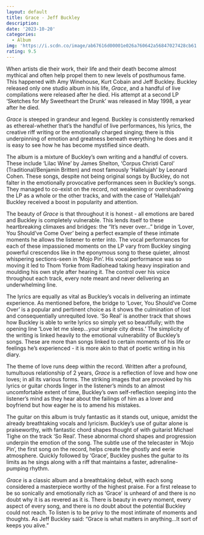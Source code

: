 ```yaml
---
layout: default
title: Grace - Jeff Buckley
description:
date: '2023-10-20'
categories:
  - Album
img: 'https://i.scdn.co/image/ab67616d00001e026a760642a56847027428cb61'
rating: 9.5
---
```


When artists die their work, their life and their death become almost mythical and often help propel them to new levels of posthumous fame. This happened with Amy Winehouse, Kurt Cobain and Jeff Buckley. Buckley released only one studio album in his life, _Grace_, and a handful of live compilations were released after he died. His attempt at a second LP ‘Sketches for My Sweetheart the Drunk’ was released in May 1998, a year after he died.

_Grace_ is steeped in grandeur and legend. Buckley is consistently remarked as ethereal-whether that’s the handful of live performances, his lyrics, the creative riff writing or the emotionally charged singing; there is this underpinning of emotion and greatness beneath everything he does and it is easy to see how he has become mystified since death.

The album is a mixture of Buckley’s own writing and a handful of covers. These include ‘Lilac Wine’ by James Shelton, ‘Corpus Christi Carol’ (Traditional/Benjamin Britten) and most famously ‘Hallelujah’ by Leonard Cohen. These songs, despite not being original songs by Buckley, do not falter in the emotionally provocative performances seen in Buckley’s songs. They managed to co-exist on the record, not weakening or overshadowing the LP as a whole or the other tracks, and with the case of ‘Hallelujah’ Buckley received a boost in popularity and attention.

The beauty of _Grace_ is that throughout it is honest - all emotions are bared and Buckley is completely vulnerable. This lends itself to these heartbreaking climaxes and bridges: the “It’s never over…” bridge in ‘Lover, You Should’ve Come Over’ being a perfect example of these intimate moments he allows the listener to enter into. The vocal performances for each of these impassioned moments on the LP vary from Buckley singing powerful crescendos like in the eponymous song to these quieter, almost whispering sections-seen in ‘Mojo Pin’. His vocal performance was so moving it led to Thom Yorke from Radiohead taking heavy inspiration and moulding his own style after hearing it. The control over his voice throughout each track, every note meant and never delivering an underwhelming line.

The lyrics are equally as vital as Buckley’s vocals in delivering an intimate experience. As mentioned before, the bridge to ‘Lover, You Should’ve Come Over’ is a popular and pertinent choice as it shows the culmination of lost and consequentially unrequited love. ‘So Real’ is another track that shows how Buckley is able to write lyrics so simply yet so beautifully; with the opening line ‘Love let me sleep…your simple city dress.’ The simplicity of the writing is linked heavily to the emotional vulnerability of Buckley’s songs. These are more than songs linked to certain moments of his life or feelings he’s experienced - it is more akin to that of poetic writing in his diary.

The theme of love runs deep within the record. Written after a profound, tumultuous relationship of 2 years, _Grace_ is a reflection of love and how one loves; in all its various forms. The striking images that are provoked by his lyrics or guitar chords linger in the listener’s minds to an almost uncomfortable extent of time, Buckley’s own self-reflection seeping into the listener’s mind as they hear about the failings of him as a lover and boyfriend but how eager he is to amend his mistakes.

The guitar on this album is truly fantastic as it stands out, unique, amidst the already breathtaking vocals and lyricism. Buckley’s use of guitar alone is praiseworthy, with fantastic chord shapes thought of with guitarist Michael Tighe on the track ‘So Real’. These abnormal chord shapes and progression underpin the emotion of the song. The subtle use of the telecaster in ‘Mojo Pin’, the first song on the record, helps create the ghostly and eerie atmosphere. Quickly followed by ‘Grace’, Buckley pushes the guitar to its limits as he sings along with a riff that maintains a faster, adrenaline-pumping rhythm.

_Grace_ is a classic album and a breathtaking debut, with each song considered a masterpiece worthy of the highest praise. For a first release to be so sonically and emotionally rich as ‘Grace’ is unheard of and there is no doubt why it is as revered as it is. There is beauty in every moment, every aspect of every song, and there is no doubt about the potential Buckley could not reach. To listen is to be privy to the most intimate of moments and thoughts. As Jeff Buckley said: “Grace is what matters in anything…It sort of keeps you alive.”
